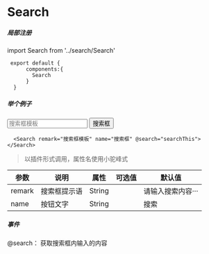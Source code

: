 # Search
  
##### 局部注册


  
  <p>   
	import Search from '../search/Search'   

	 export default {  
		  components:{  
			Search  
		  }  
	  }
  </p>
  
  
  ##### 举个例子
<div class="example">
<div class="cd_search_group">
    <div class="cd_search_content_padding">
      <div class="cd_search_content_input">
        <input id="message" type="search" placeholder="搜索框模板"/>
		<button id="cd_btn_search" class="btn btn_primary" onClick="go()">搜索框</button>
      </div>
    </div>
  </div>
</div>

	 
	  <Search remark="搜索框模板" name="搜索框" @search="searchThis"></Search>


> 以插件形式调用，属性名使用小驼峰式

| 参数 | 说明 | 属性 | 可选值 | 默认值 |
| ------ | ------ | ------ | ------ | ------ |
| remark | 搜索框提示语 | String |  | 请输入搜索内容··· |
| name | 按钮文字 | String | | 搜索 |


##### 事件
@search： 获取搜索框内输入的内容
